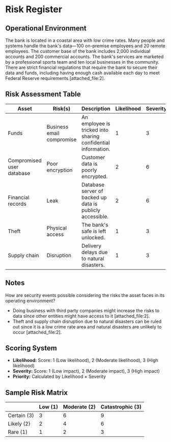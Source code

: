 # Risk Register

## Operational Environment

The bank is located in a coastal area with low crime rates. Many people and systems handle the bank's data—100 on-premise employees and 20 remote employees. The customer base of the bank includes 2,000 individual accounts and 200 commercial accounts. The bank's services are marketed by a professional sports team and ten local businesses in the community. There are strict financial regulations that require the bank to secure their data and funds, including having enough cash available each day to meet Federal Reserve requirements [attached_file:2].

## Risk Assessment Table

| Asset                     | Risk(s)                   | Description                                           | Likelihood | Severity | Priority |
|---------------------------|---------------------------|-------------------------------------------------------|------------|----------|----------|
| Funds                     | Business email compromise | An employee is tricked into sharing confidential information. | 1          | 3        | 3        |
| Compromised user database | Poor encryption           | Customer data is poorly encrypted.                    | 2          | 6        | 12       |
| Financial records         | Leak                      | Database server of backed up data is publicly accessible. | 2          | 6        | 12       |
| Theft                     | Physical access           | The bank's safe is left unlocked.                     | 1          | 3        | 3        |
| Supply chain              | Disruption                | Delivery delays due to natural disasters.             | 1          | 3        | 3        |

## Notes

How are security events possible considering the risks the asset faces in its operating environment?

- Doing business with third party companies might increase the risks to data since other entities might have access to it [attached_file:2].
- Theft and supply chain disruption due to natural disasters can be ruled out since it is a low crime rate area and natural disasters are unlikely to occur [attached_file:2].

## Scoring System

- **Likelihood:** Score: 1 (Low likelihood), 2 (Moderate likelihood), 3 (High likelihood)
- **Severity:** Score: 1 (Low impact), 2 (Moderate impact), 3 (High impact)
- **Priority:** Calculated by Likelihood × Severity

## Sample Risk Matrix

|             | Low (1) | Moderate (2) | Catastrophic (3) |
|-------------|---------|--------------|------------------|
| Certain (3) | 3       | 6            | 9                |
| Likely (2)  | 2       | 4            | 6                |
| Rare (1)    | 1       | 2            | 3                |
